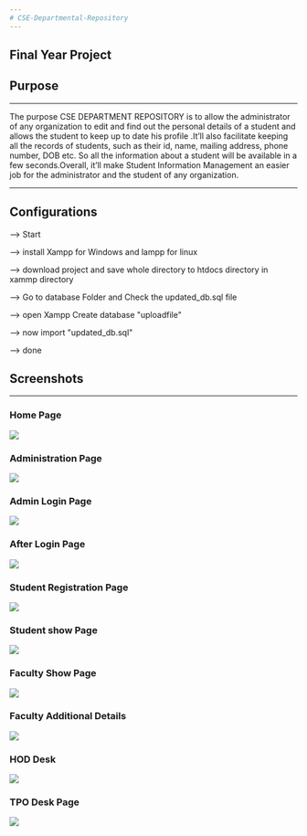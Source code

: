 ```yaml
---
# CSE-Departmental-Repository
---
```

Final Year Project 
---
## Purpose
-----------------------------------------------------------------------------------------------------------------------------------------------------------
The purpose CSE DEPARTMENT REPOSITORY is to allow the administrator of any organization to edit and find out the personal details of a student and allows the student to keep up to date his profile .It’ll also facilitate keeping all the records of students, such as their id, name, mailing address, phone number, DOB etc. So all the information about a student will be available in a few seconds.Overall, it’ll make Student Information Management an easier job for the administrator and the student of any organization.

---
## Configurations 

--> Start

--> install Xampp for Windows and lampp for linux

--> download project and save whole directory to htdocs directory in xammp directory

--> Go to database Folder and Check the updated_db.sql file

--> open Xampp Create database "uploadfile"

--> now import "updated_db.sql"

--> done

## Screenshots
---
### Home Page
<img src="ScreenShots/home.png">

### Administration Page
<img src="ScreenShots/admin.png">

### Admin Login Page
<img src="ScreenShots/adminlo.png">

### After Login Page
<img src="ScreenShots/afterlogin.png">

### Student Registration Page
<img src="ScreenShots/studentreg.png">

### Student show Page
<img src="ScreenShots/studentshw.png">

### Faculty Show Page
<img src="ScreenShots/facshow.png">

### Faculty Additional Details
<img src="ScreenShots/addi.png">

### HOD Desk
<img src="ScreenShots/hod.png">

### TPO Desk Page
<img src="ScreenShots/tpo.png">
